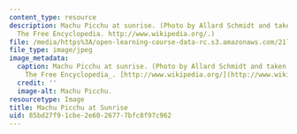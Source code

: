 ```yaml
---
content_type: resource
description: Machu Picchu at sunrise. (Photo by Allard Schmidt and taken from Wikipedia,
  The Free Encyclopedia. http://www.wikipedia.org/.)
file: /media/https%3A/open-learning-course-data-rc.s3.amazonaws.com/21l-701-literary-interpretation-beyond-the-limits-of-the-lyric-fall-2006/85bd27f91cbe2e6026777bfc8f97c962_21l-701f06.jpg
file_type: image/jpeg
image_metadata:
  caption: Machu Picchu at sunrise. (Photo by Allard Schmidt and taken from _Wikipedia,
    The Free Encyclopedia_. [http://www.wikipedia.org/](http://www.wikipedia.org/).)
  credit: ''
  image-alt: Machu Picchu.
resourcetype: Image
title: Machu Picchu at Sunrise
uid: 85bd27f9-1cbe-2e60-2677-7bfc8f97c962
---
```

